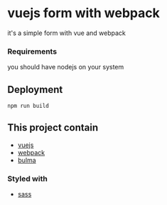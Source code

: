 # vuejs form with webpack
it's a simple form with vue and webpack

### Requirements
you should have nodejs on your system

## Deployment
```
npm run build
```
## This project contain

* [vuejs](https://vuejs.org/)
* [webpack](https://webpack.js.org/)
* [bulma](https://bulma.io/)

### Styled with
* [sass](https://sass-lang.com/)